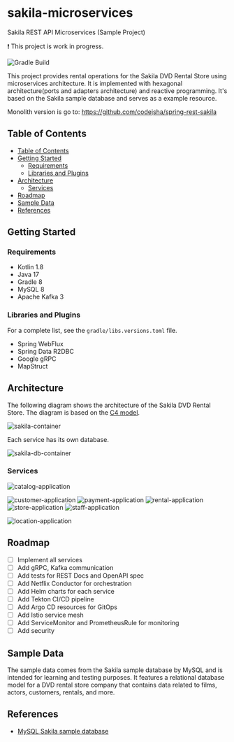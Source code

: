 # sakila-microservices

Sakila REST API Microservices (Sample Project)

:exclamation: This project is work in progress.

![Gradle Build](https://github.com/codejsha/sakila-microservices/actions/workflows/gradle.yml/badge.svg)

This project provides rental operations for the Sakila DVD Rental Store using microservices architecture. It is implemented with hexagonal architecture(ports and adapters architecture) and reactive programming.
It's based on the Sakila sample database and serves as a example resource.

Monolith version is go to: https://github.com/codejsha/spring-rest-sakila

## Table of Contents

- [Table of Contents](#table-of-contents)
- [Getting Started](#getting-started)
  - [Requirements](#requirements)
  - [Libraries and Plugins](#libraries-and-plugins)
- [Architecture](#architecture)
  - [Services](#services)
- [Roadmap](#roadmap)
- [Sample Data](#sample-data)
- [References](#references)

## Getting Started

### Requirements

- Kotlin 1.8
- Java 17
- Gradle 8
- MySQL 8
- Apache Kafka 3

### Libraries and Plugins

For a complete list, see the `gradle/libs.versions.toml` file.

- Spring WebFlux
- Spring Data R2DBC
- Google gRPC
- MapStruct

## Architecture

The following diagram shows the architecture of the Sakila DVD Rental Store. The diagram is based on the [C4 model](https://c4model.com/).

![sakila-container](diagram/sakila-container.svg)

Each service has its own database.

![sakila-db-container](diagram/sakila-db-container.svg)

### Services

![catalog-application](diagram/component/catalog-application.svg)

![customer-application](diagram/component/customer-application.svg)
![payment-application](diagram/component/catalog-application.svg)
![rental-application](diagram/component/rental-application.svg)
![store-application](diagram/component/store-application.svg)
![staff-application](diagram/component/staff-application.svg)
<!-- ![catalog-application](diagram/component/catalog-application.svg) -->
![location-application](diagram/component/location-application.svg)

## Roadmap

- [ ] Implement all services
- [ ] Add gRPC, Kafka communication
- [ ] Add tests for REST Docs and OpenAPI spec
- [ ] Add Netflix Conductor for orchestration
- [ ] Add Helm charts for each service
- [ ] Add Tekton CI/CD pipeline
- [ ] Add Argo CD resources for GitOps
- [ ] Add Istio service mesh
- [ ] Add ServiceMonitor and PrometheusRule for monitoring
- [ ] Add security

## Sample Data

The sample data comes from the Sakila sample database by MySQL and is intended for learning and testing purposes. It features a relational database model for a DVD rental store company that contains data related to films, actors, customers, rentals, and more.

## References

- [MySQL Sakila sample database](https://dev.mysql.com/doc/sakila/en/)
